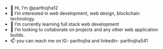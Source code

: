 - 👋 Hi, I’m @parthojha12
- 👀 I’m interested in web development, web design, blockchain technology.
- 🌱 I’m currently learning full stack web development
- 💞️ I’m looking to collaborate on projects and any other web application builds.
- 📫 you can reach me on IG- parthojha and linkedIn- parthojha541

<!---
parthojha12/parthojha12 is a ✨ special ✨ repository because its `README.md` (this file) appears on your GitHub profile.
You can click the Preview link to take a look at your changes.
--->
